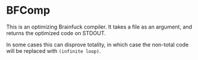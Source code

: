 # BFComp

This is an optimizing Brainfuck compiler. It takes a file as an argument, and returns the optimized code on STDOUT.

In some cases this can disprove totality, in which case the non-total code will be replaced with `(infinite loop)`.
